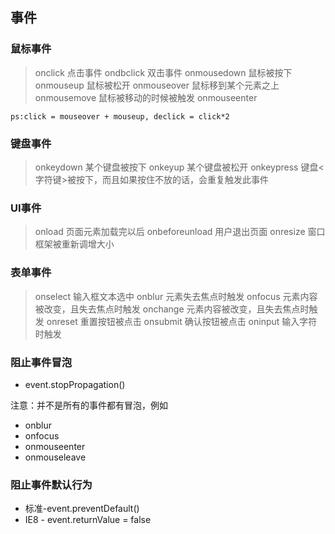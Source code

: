 ## 事件
### 鼠标事件
> onclick 点击事件
> ondbclick 双击事件
> onmousedown 鼠标被按下
> onmouseup 鼠标被松开
> onmouseover 鼠标移到某个元素之上
> onmousemove 鼠标被移动的时候被触发
> onmouseenter 

`ps:click = mouseover + mouseup, declick = click*2`

### 键盘事件
> onkeydown 某个键盘被按下
> onkeyup 某个键盘被松开
> onkeypress 键盘<字符键>被按下，而且如果按住不放的话，会重复触发此事件

### UI事件
> onload 页面元素加载完以后
> onbeforeunload 用户退出页面
> onresize 窗口框架被重新调增大小

### 表单事件
> onselect 输入框文本选中
> onblur 元素失去焦点时触发
> onfocus 元素内容被改变，且失去焦点时触发
> onchange 元素内容被改变，且失去焦点时触发
> onreset 重置按钮被点击
> onsubmit 确认按钮被点击
> oninput 输入字符时触发

### 阻止事件冒泡
* event.stopPropagation()

注意：并不是所有的事件都有冒泡，例如
* onblur
* onfocus
* onmouseenter
* onmouseleave

### 阻止事件默认行为
* 标准-event.preventDefault()
* IE8 - event.returnValue = false
